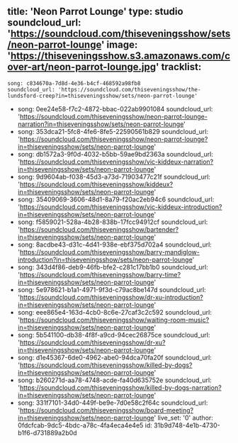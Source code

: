 title: 'Neon Parrot Lounge'
type: studio
soundcloud_url: 'https://soundcloud.com/thiseveningsshow/sets/neon-parrot-lounge'
image: 'https://thiseveningsshow.s3.amazonaws.com/cover-art/neon-parrot-lounge.jpg'
tracklist:
  -
    song: c834670a-7d8d-4e36-b4cf-468592a98fb8
    soundcloud_url: 'https://soundcloud.com/thiseveningsshow/the-lundsford-creep?in=thiseveningsshow/sets/neon-parrot-lounge'
  -
    song: 0ee24e58-f7c2-4872-bbac-022ab9901084
    soundcloud_url: 'https://soundcloud.com/thiseveningsshow/neon-parrot-lounge-narration?in=thiseveningsshow/sets/neon-parrot-lounge'
  -
    song: 353dca21-5fc8-4fe6-8fe5-22590561b829
    soundcloud_url: 'https://soundcloud.com/thiseveningsshow/neon-parrot-lounge?in=thiseveningsshow/sets/neon-parrot-lounge'
  -
    song: db1572a3-9f0d-4032-b5bb-59ae9bd2363a
    soundcloud_url: 'https://soundcloud.com/thiseveningsshow/vic-kiddeux-narration?in=thiseveningsshow/sets/neon-parrot-lounge'
  -
    song: 9d9604ab-f038-45d3-a73d-71903477c21f
    soundcloud_url: 'https://soundcloud.com/thiseveningsshow/kiddeux?in=thiseveningsshow/sets/neon-parrot-lounge'
  -
    song: 35409069-3606-48d1-8a79-f20ac2eb94c6
    soundcloud_url: 'https://soundcloud.com/thiseveningsshow/vic-kiddeux-introduction?in=thiseveningsshow/sets/neon-parrot-lounge'
  -
    song: f5859021-528a-4b28-838b-17fcc94912cf
    soundcloud_url: 'https://soundcloud.com/thiseveningsshow/bartender?in=thiseveningsshow/sets/neon-parrot-lounge'
  -
    song: 8acdbe43-d31c-4d41-938e-ebf375d702a4
    soundcloud_url: 'https://soundcloud.com/thiseveningsshow/barry-mandiglow-introduction?in=thiseveningsshow/sets/neon-parrot-lounge'
  -
    song: 343d4f86-deb9-46fb-bfe2-c281c17bb1b0
    soundcloud_url: 'https://soundcloud.com/thiseveningsshow/barry-time?in=thiseveningsshow/sets/neon-parrot-lounge'
  -
    song: 5e978621-b1a1-4971-9f3d-c79ac8be147d
    soundcloud_url: 'https://soundcloud.com/thiseveningsshow/dr-xu-introduction?in=thiseveningsshow/sets/neon-parrot-lounge'
  -
    song: eee865e4-163d-4cb0-8c6e-27caf3c2c592
    soundcloud_url: 'https://soundcloud.com/thiseveningsshow/waiting-room-music?in=thiseveningsshow/sets/neon-parrot-lounge'
  -
    song: 5b541100-db38-4f8f-a9cd-94cec26875ce
    soundcloud_url: 'https://soundcloud.com/thiseveningsshow/dr-xu?in=thiseveningsshow/sets/neon-parrot-lounge'
  -
    song: d1e45367-6de0-4962-abe0-94dca70fa20f
    soundcloud_url: 'https://soundcloud.com/thiseveningsshow/killed-by-dogs?in=thiseveningsshow/sets/neon-parrot-lounge'
  -
    song: b260271d-aa78-4748-acde-fa40d635752e
    soundcloud_url: 'https://soundcloud.com/thiseveningsshow/killed-by-dogs-narration?in=thiseveningsshow/sets/neon-parrot-lounge'
  -
    song: 331f7101-34d0-449f-be9e-7d0e58c2f64c
    soundcloud_url: 'https://soundcloud.com/thiseveningsshow/board-meeting?in=thiseveningsshow/sets/neon-parrot-lounge'
live_set: '0'
author: 0fdcfcab-9dc5-4bdc-a78c-4fa4eca4e4e5
id: 31b9d748-4e1b-4730-b1f6-d731889a2b0d
